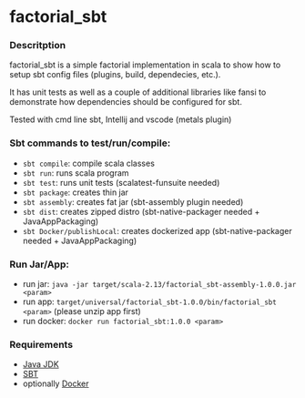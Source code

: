 # factorial_sbt

### Descritption
factorial_sbt is a simple factorial implementation in scala to show how to setup sbt config files (plugins, build, dependecies, etc.).<br>

It has unit tests as well as a couple of additional libraries like fansi to demonstrate how dependencies should be configured for sbt.<br>

Tested with cmd line sbt, Intellij and vscode (metals plugin)

### Sbt commands to test/run/compile:
* `sbt compile`: compile scala classes
* `sbt run`: runs scala program
* `sbt test`: runs unit tests (scalatest-funsuite needed)
* `sbt package`: creates thin jar
* `sbt assembly`: creates fat jar (sbt-assembly plugin needed)
* `sbt dist`: creates zipped distro (sbt-native-packager needed + JavaAppPackaging)
* `sbt Docker/publishLocal`: creates dockerized app (sbt-native-packager needed + JavaAppPackaging)

### Run Jar/App:
* run jar:    `java -jar target/scala-2.13/factorial_sbt-assembly-1.0.0.jar <param>`
* run app:    `target/universal/factorial_sbt-1.0.0/bin/factorial_sbt <param>` (please unzip app first)
* run docker: `docker run factorial_sbt:1.0.0 <param>` 

### Requirements
* [Java JDK](https://www.oracle.com/java/technologies/downloads/)
* [SBT](https://www.scala-sbt.org/)
* optionally [Docker](https://www.docker.com/)